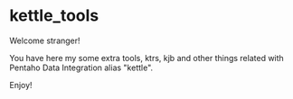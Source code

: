 # kettle_tools

Welcome stranger!

You have here my some extra tools, ktrs, kjb and other things related with Pentaho Data Integration alias "kettle".

Enjoy!
